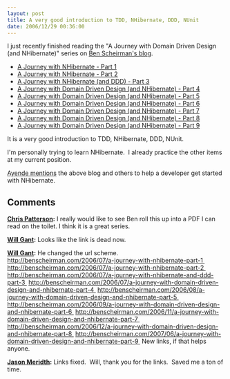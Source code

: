 ```yaml
---
layout: post
title: A very good introduction to TDD, NHibernate, DDD, NUnit
date: 2006/12/29 00:36:00
---
```



I just recently finished reading the "A Journey with Domain Driven Design (and NHibernate)" series on [Ben Scheirman's blog](http://benscheirman.com/).

  * [A Journey with NHibernate - Part 1](http://benscheirman.com/2006/07/a-journey-with-nhibernate-part-1)
  * [A Journey with NHibernate - Part 2](http://benscheirman.com/2006/07/a-journey-with-nhibernate-part-2)
  * [A Journey with NHibernate (and DDD) - Part 3](http://benscheirman.com/2006/07/a-journey-with-nhibernate-and-ddd-part-3)
  * [A Journey with Domain Driven Design (and NHibernate) - Part 4](http://benscheirman.com/2006/07/a-journey-with-domain-driven-design-and-nhibernate-part-4)
  * [A Journey with Domain Driven Design (and NHibernate) - Part 5](http://benscheirman.com/2006/08/a-journey-with-domain-driven-design-and-nhibernate-part-5)
  * [A Journey with Domain Driven Design (and NHibernate) - Part 6](http://benscheirman.com/2006/09/a-journey-with-domain-driven-design-and-nhibernate-part-6)
  * [A Journey with Domain Driven Design (and NHibernate) - Part 7](http://benscheirman.com/2006/11/a-journey-with-domain-driven-design-and-nhibernate-part-7)
  * [A Journey with Domain Driven Design (and NHibernate) - Part 8](http://benscheirman.com/2006/12/a-journey-with-domain-driven-design-and-nhibernate-part-8)
  * [A Journey with Domain Driven Design (and NHibernate) - Part 9](http://benscheirman.com/2007/06/a-journey-with-domain-driven-design-and-nhibernate-part-9)

It is a very good introduction to TDD, NHibernate, DDD, NUnit.

I'm personally trying to learn NHibernate.  I already practice the other items at my current position.

[Ayende mentions](http://www.ayende.com/Blog/HowToGetStartedWithNHibernate.aspx) the above blog and others to help a developer get started with NHibernate.

## Comments

**[Chris Patterson](#2 "2007-11-15 14:41:27"):** I really would like to see Ben roll this up into a PDF I can read on the toilet. I think it is a great series.

**[Will Gant](#521 "2012-01-29 19:13:00"):** Looks like the link is dead now.

**[Will Gant](#522 "2012-01-29 19:16:00"):** He changed the url scheme. http://benscheirman.com/2006/07/a-journey-with-nhibernate-part-1  http://benscheirman.com/2006/07/a-journey-with-nhibernate-part-2  http://benscheirman.com/2006/07/a-journey-with-nhibernate-and-ddd-part-3  http://benscheirman.com/2006/07/a-journey-with-domain-driven-design-and-nhibernate-part-4  http://benscheirman.com/2006/08/a-journey-with-domain-driven-design-and-nhibernate-part-5  http://benscheirman.com/2006/09/a-journey-with-domain-driven-design-and-nhibernate-part-6  http://benscheirman.com/2006/11/a-journey-with-domain-driven-design-and-nhibernate-part-7  http://benscheirman.com/2006/12/a-journey-with-domain-driven-design-and-nhibernate-part-8  http://benscheirman.com/2007/06/a-journey-with-domain-driven-design-and-nhibernate-part-9  New links, if that helps anyone.

**[Jason Meridth](#523 "2012-01-30 14:34:00"):** Links fixed.  Will, thank you for the links.  Saved me a ton of time.

